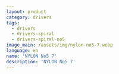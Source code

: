 ```yaml
---
layout: product
category: drivers
tags:
  - drivers
  - drivers-spiral
  - drivers-spiral-no5
image_main: /assets/img/nylon-no5-7.webp
language: en
name: 'NYLON No5 7'
description: 'NYLON No5 7'
---
```

